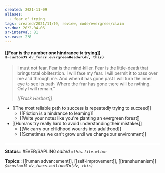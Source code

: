 ```yaml
---
created: 2021-11-09 
aliases:
  - fear of trying
tags: created/2021/11/09, review, node/evergreen/claim
sr-due: 2022-04-06
sr-interval: 81
sr-ease: 228
---
```


#### [[Fear is the number one hindrance to trying]] `$=customJS.dv_funcs.evergreenHeader(dv, this)`

> I must not fear. Fear is the mind-killer. Fear is the little-death that brings total obliteration. I will face my fear. I will permit it to pass over me and through me. And when it has gone past I will turn the inner eye to see its path. Where the fear has gone there will be nothing. Only I will remain.”
>
> <cite>[[Frank Herbert]]</cite>

- [[The most reliable path to success is repeatedly trying to succeed]]
	- [[Friction is a hindrance to learning]]	
	- [[Write your notes like you're planting an evergreen forest]]
- [[Humans try really hard to avoid understanding their mistakes]]
	- [[We carry our childhood wounds into adulthood]]
	- [[Sometimes we can't grow until we change our environment]]

### <hr class="footnote"/>

**Status**:: #EVER/SAPLING 
*edited `=this.file.mtime`*

**Topics**:: [[human advancement]], [[self-improvement]], [[transhumanism]]
*`$=customJS.dv_funcs.outlinedIn(dv, this)`*
